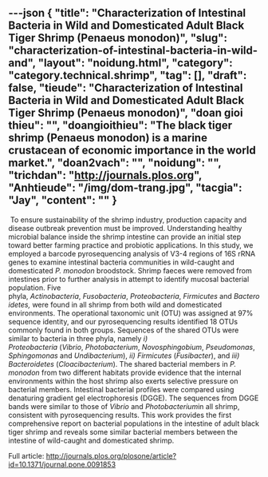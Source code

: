 ---json
{
    "title": "Characterization of Intestinal Bacteria in Wild and Domesticated Adult Black Tiger Shrimp (Penaeus monodon)",
    "slug": "characterization-of-intestinal-bacteria-in-wild-and",
    "layout": "noidung.html",
    "category": "category.technical.shrimp",
    "tag": [],
    "draft": false,
    "tieude": "Characterization of Intestinal Bacteria in Wild and Domesticated Adult Black Tiger Shrimp (Penaeus monodon)",
    "doan gioi thieu": "",
    "doangioithieu": "The black tiger shrimp (Penaeus monodon) is a marine crustacean of economic importance in the world market.",
    "doan2vach": "",
    "noidung": "",
    "trichdan": "http://journals.plos.org",
    "Anhtieude": "/img/dom-trang.jpg",
    "tacgia": "Jay",
    "__content__": ""
}
---
<p><span style="font-size:14px">&nbsp;To ensure sustainability of the shrimp industry, production capacity and disease outbreak prevention must be improved. Understanding healthy microbial balance inside the shrimp intestine can provide an initial step toward better farming practice and probiotic applications. In this study, we employed a barcode pyrosequencing analysis of V3-4 regions of 16S rRNA genes to examine intestinal bacteria communities in wild-caught and domesticated&nbsp;<em>P. monodon</em>&nbsp;broodstock. Shrimp faeces were removed from intestines prior to further analysis in attempt to identify mucosal bacterial population. Five phyla,&nbsp;<em>Actinobacteria</em>,&nbsp;<em>Fusobacteria</em>,&nbsp;<em>Proteobacteria</em>,&nbsp;<em>Firmicutes</em>&nbsp;and&nbsp;<em>Bacteroidetes,</em>&nbsp;were found in all shrimp from both wild and domesticated environments. The operational taxonomic unit (OTU) was assigned at 97% sequence identity, and our pyrosequencing results identified 18 OTUs commonly found in both groups. Sequences of the shared OTUs were similar to bacteria in three phyla, namely&nbsp;<em>i) Proteobacteria</em>&nbsp;(<em>Vibrio</em>,&nbsp;<em>Photobacterium</em>,&nbsp;<em>Novosphingobium</em>,&nbsp;<em>Pseudomonas</em>,&nbsp;<em>Sphingomonas</em>&nbsp;and&nbsp;<em>Undibacterium</em>),&nbsp;<em>ii) Firmicutes</em>&nbsp;(<em>Fusibacter</em>), and&nbsp;<em>iii) Bacteroidetes</em>&nbsp;(<em>Cloacibacterium</em>). The shared bacterial members in&nbsp;<em>P. monodon</em>&nbsp;from two different habitats provide evidence that the internal environments within the host shrimp also exerts selective pressure on bacterial members. Intestinal bacterial profiles were compared using denaturing gradient gel electrophoresis (DGGE). The sequences from DGGE bands were similar to those of&nbsp;<em>Vibrio</em>&nbsp;and&nbsp;<em>Photobacterium</em>in all shrimp, consistent with pyrosequencing results. This work provides the first comprehensive report on bacterial populations in the intestine of adult black tiger shrimp and reveals some similar bacterial members between the intestine of wild-caught and domesticated shrimp.</span></p>

<p>Full article:&nbsp;<a href="http://journals.plos.org/plosone/article?id=10.1371/journal.pone.0091853">http://journals.plos.org/plosone/article?id=10.1371/journal.pone.0091853</a></p>

<p>&nbsp;</p>

<p>&nbsp;</p>
